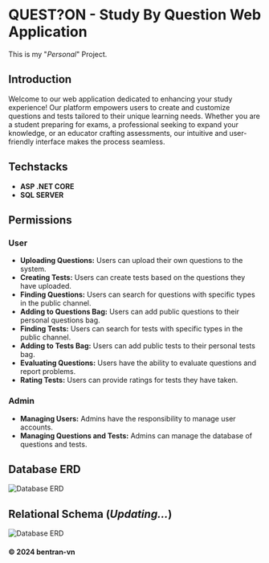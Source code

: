 <h1> QUEST?ON - Study By Question Web Application </h1>
This is my "<i>Personal</i>" Project.<br>

## Introduction
Welcome to our web application dedicated to enhancing your study experience! Our platform empowers users to create and customize questions and tests tailored to their unique learning needs. Whether you are a student preparing for exams, a professional seeking to expand your knowledge, or an educator crafting assessments, our intuitive and user-friendly interface makes the process seamless.

## Techstacks
- **ASP .NET CORE**
- **SQL SERVER**

## Permissions

### User

- **Uploading Questions:** Users can upload their own questions to the system.
- **Creating Tests:** Users can create tests based on the questions they have uploaded.
- **Finding Questions:** Users can search for questions with specific types in the public channel.
- **Adding to Questions Bag:** Users can add public questions to their personal questions bag.
- **Finding Tests:** Users can search for tests with specific types in the public channel.
- **Adding to Tests Bag:** Users can add public tests to their personal tests bag.
- **Evaluating Questions:** Users have the ability to evaluate questions and report problems.
- **Rating Tests:** Users can provide ratings for tests they have taken.

### Admin

- **Managing Users:** Admins have the responsibility to manage user accounts.
- **Managing Questions and Tests:** Admins can manage the database of questions and tests.

## Database ERD
![Database ERD](https://github.com/bentran1vn/PERSONAL-QUESTION/blob/master/bentran1vn.question.public/database.png)

## Relational Schema (<i>Updating...</i>)
![Database ERD](https://github.com/bentran1vn/PERSONAL-QUESTION/blob/master/bentran1vn.question.public/relationalSchema.png)
#### © 2024 bentran-vn
